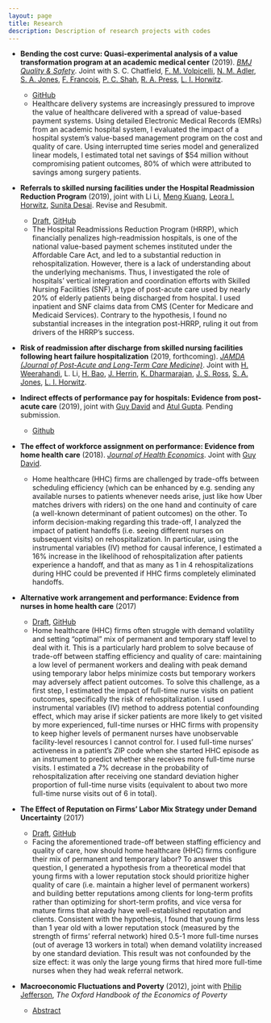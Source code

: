 ```yaml
---
layout: page
title: Research
description: Description of research projects with codes
---
```


- **Bending the cost curve: Quasi-experimental analysis of a value transformation program at an academic medical center** (2019). [_BMJ Quality & Safety_](https://doi.org/10.1136/bmjqs-2018-009068). Joint with S. C. Chatfield, [F. M. Volpicelli](https://nyulangone.org/doctors/1366679235/frank-m-volpicelli), [N. M. Adler](https://nyulangone.org/doctors/1821294034/nicole-m-adler), [S. A. Jones](https://med.nyu.edu/faculty/simon-a-jones), [F. Francois](https://nyulangone.org/doctors/1164516712/fritz-francois), [P. C. Shah](https://nyulangone.org/doctors/1508925991/paresh-c-shah), [R. A. Press](https://nyulangone.org/doctors/1538217195/robert-a-press), [L. I. Horwitz]((https://nyulangone.org/doctors/1841334810/leora-horwitz)).
  - [GitHub](https://github.com/lucy-kim/VBM-eval)
  - Healthcare delivery systems are increasingly pressured to improve the value of healthcare delivered with a spread of value-based payment systems. Using detailed Electronic Medical Records (EMRs) from an academic hospital system, I evaluated the impact of a hospital system’s value-based management program on the cost and quality of care. Using interrupted time series model and generalized linear models, I estimated total net savings of $54 million without compromising patient outcomes, 80% of which were attributed to savings among surgery patients.

- **Referrals to skilled nursing facilities under the Hospital Readmission Reduction Program** (2019), joint with Li Li, [Meng Kuang](https://medicine.yale.edu/core/people/meng_kuang.profile), [Leora I. Horwitz](https://nyulangone.org/doctors/1841334810/leora-horwitz), [Sunita Desai](https://med.nyu.edu/faculty/sunita-m-desai). Revise and Resubmit.
    - [Draft](https://bit.ly/2HE3Hd5), [GitHub](https://github.com/lucy-kim/vertical-integration)
    - The Hospital Readmissions Reduction Program (HRRP), which financially penalizes high-readmission hospitals, is one of the national value-based payment schemes instituted under the Affordable Care Act, and led to a substantial reduction in rehospitalization. However, there is a lack of understanding about the underlying mechanisms. Thus, I investigated the role of hospitals’ vertical integration and coordination efforts with Skilled Nursing Facilities (SNF), a type of post-acute care used by nearly 20% of elderly patients being discharged from hospital. I used inpatient and SNF claims data from CMS (Center for Medicare and Medicaid Services). Contrary to the hypothesis, I found no substantial increases in the integration post-HRRP, ruling it out from drivers of the HRRP’s success.

 - **Risk of readmission after discharge from skilled nursing facilities following heart failure hospitalization** (2019, forthcoming). [_JAMDA (Journal of Post-Acute and Long-Term Care Medicine)_](https://www.jamda.com/). Joint with [H. Weerahandi](https://nyulangone.org/doctors/1336373992/himali-m-weerahandi), L. Li, [H. Bao](https://medicine.yale.edu/core/people/haikun_bao.profile), [J. Herrin](https://medicine.yale.edu/people/organizations/jeph_herrin.profile), [K. Dharmarajan](https://medicine.yale.edu/core/people/kumar_dharmarajan.profile), [J. S. Ross](https://medicine.yale.edu/intmed/people/joseph_ross-2.profile), [S. A. Jones](https://med.nyu.edu/faculty/simon-a-jones), [L. I. Horwitz]((https://nyulangone.org/doctors/1841334810/leora-horwitz)).

- **Indirect effects of performance pay for hospitals: Evidence from post-acute care** (2019), joint with [Guy David](https://hcmg.wharton.upenn.edu/profile/gdavid2/) and [Atul Gupta](https://hcmg.wharton.upenn.edu/profile/atulgup/). Pending submission.
  - [Github](https://github.com/lucy-kim/homehealth)


- **The effect of workforce assignment on performance: Evidence from home health care** (2018). [_Journal of Health Economics_](https://doi.org/10.1016/j.jhealeco.2018.03.003). Joint with [Guy David](https://hcmg.wharton.upenn.edu/profile/gdavid2/).
  <!-- - [Draft](https://www.dropbox.com/s/f8vgj3rpvqquif8/handoffs-readmit-published-draft.pdf?dl=0) -->
  <!-- - , [GitHub](https://github.com/lucy-kim/handoffs-readmit) -->
  - Home healthcare (HHC) firms are challenged by trade-offs between scheduling efficiency (which can be enhanced by e.g. sending any available nurses to patients whenever needs arise, just like how Uber matches drivers with riders) on the one hand and continuity of care (a well-known determinant of patient outcomes) on the other. To inform decision-making regarding this trade-off, I analyzed the impact of patient handoffs (i.e. seeing different nurses on subsequent visits) on rehospitalization. In particular, using the instrumental variables (IV) method for causal inference, I estimated a 16% increase in the likelihood of rehospitalization after patients experience a handoff, and that as many as 1 in 4 rehospitalizations during HHC could be prevented if HHC firms completely eliminated handoffs.

- **Alternative work arrangement and performance: Evidence from nurses in home health care** (2017)
  - [Draft](https://www.dropbox.com/s/rgayoxr0ybjd5a7/altwork-readmit.pdf?dl=0), [GitHub](https://github.com/lucy-kim/altwork-readmit)
  - Home healthcare (HHC) firms often struggle with demand volatility and setting “optimal” mix of permanent and temporary staff level to deal with it. This is a particularly hard problem to solve because of trade-off between staffing efficiency and quality of care: maintaining a low level of permanent workers and dealing with peak demand using temporary labor helps minimize costs but temporary workers may adversely affect  patient outcomes.
To solve this challenge, as a first step, I estimated the impact of full-time nurse visits on patient outcomes, specifically the risk of rehospitalization. I used instrumental variables (IV) method to address potential confounding effect, which may arise if sicker patients are more likely to get visited by more experienced, full-time nurses or HHC firms with propensity to keep higher levels of permanent nurses have unobservable facility-level resources I cannot control for. I used full-time nurses’ activeness in a patient’s ZIP code when she started HHC episode as an instrument to predict whether she receives more full-time nurse visits. I estimated a 7% decrease in the probability of rehospitalization after receiving one standard deviation higher proportion of full-time nurse visits (equivalent to about two more full-time nurse visits out of 6 in total).

- **The Effect of Reputation on Firms’ Labor Mix Strategy under Demand Uncertainty** (2017)
  - [Draft](https://www.dropbox.com/s/7xx1lo0ejbku9hp/labormix-demandfluc.pdf?dl=0), [GitHub](https://github.com/lucy-kim/labormix-demandfluc)
  - Facing the aforementioned trade-off between staffing efficiency and quality of care, how should home healthcare (HHC) firms configure their mix of permanent and temporary labor? To answer this question, I generated a hypothesis from a theoretical model that young firms with a lower reputation stock should prioritize higher quality of care (i.e. maintain a higher level of permanent workers) and building better reputations among clients for long-term profits rather than optimizing for short-term profits, and vice versa for mature firms that already have well-established reputation and clients. Consistent with the hypothesis, I found that young firms less than 1 year old with a lower reputation stock (measured by the strength of firms’ referral network) hired 0.5-1 more full-time nurses (out of average 13 workers in total) when demand volatility increased by one standard deviation. This result was not confounded by the size effect: it was only the large young firms that hired more full-time nurses when they had weak referral network.
- **Macroeconomic Fluctuations and Poverty** (2012), joint with [Philip Jefferson](http://www.swarthmore.edu/profile/philip-jefferson), _The Oxford Handbook of the Economics of Poverty_
  - [Abstract](http://www.oxfordhandbooks.com/view/10.1093/oxfordhb/9780195393781.001.0001/oxfordhb-9780195393781-e-16)

